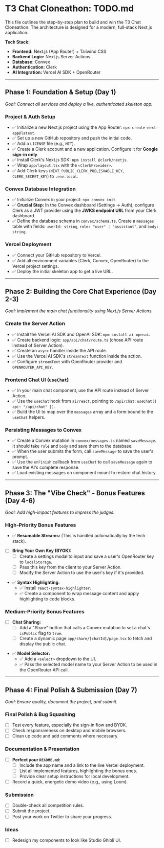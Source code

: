 # T3 Chat Cloneathon: TODO.md

This file outlines the step-by-step plan to build and win the T3 Chat Cloneathon. The architecture is designed for a modern, full-stack Next.js application.

**Tech Stack:**

- **Frontend:** Next.js (App Router) + Tailwind CSS
- **Backend Logic:** Next.js Server Actions
- **Database:** Convex
- **Authentication:** Clerk
- **AI Integration:** Vercel AI SDK + OpenRouter

---

## Phase 1: Foundation & Setup (Day 1)

_Goal: Connect all services and deploy a live, authenticated skeleton app._

### Project & Auth Setup

- ✅ Initialize a new Next.js project using the App Router: `npx create-next-app@latest`.
- ✅ Set up a new GitHub repository and push the initial code.
- ✅ Add a `LICENSE` file (e.g., `MIT`).
- ✅ Create a Clerk account and a new application. Configure it for **Google sign-in only**.
- ✅ Install Clerk's Next.js SDK: `npm install @clerk/nextjs`.
- ✅ Wrap `app/layout.tsx` with the `<ClerkProvider>`.
- ✅ Add Clerk keys (`NEXT_PUBLIC_CLERK_PUBLISHABLE_KEY`, `CLERK_SECRET_KEY`) to `.env.local`.

### Convex Database Integration

- ✅ Initialize Convex in your project: `npx convex init`.
- ✅ **Crucial Step:** In the Convex dashboard (Settings -> Auth), configure Clerk as a JWT provider using the **JWKS endpoint URL** from your Clerk dashboard.
- ✅ Define the database schema in `convex/schema.ts`. Create a `messages` table with fields: `userId: string`, `role: "user" | "assistant"`, and `body: string`.

### Vercel Deployment

- ✅ Connect your GitHub repository to Vercel.
- ✅ Add all environment variables (Clerk, Convex, OpenRouter) to the Vercel project settings.
- ✅ Deploy the initial skeleton app to get a live URL.

---

## Phase 2: Building the Core Chat Experience (Day 2-3)

_Goal: Implement the main chat functionality using Next.js Server Actions._

### Create the Server Action

- ✅ Install the Vercel AI SDK and OpenAI SDK: `npm install ai openai`.
- ✅ Create backend logic: `app/api/chat/route.ts` (chose API route instead of Server Action).
- ✅ Create an `async` handler inside the API route.
- ✅ Use the Vercel AI SDK's `streamText` function inside the action.
- ✅ Configure `streamText` with OpenRouter provider and `OPENROUTER_API_KEY`.

### Frontend Chat UI (`useChat`)

- ✅ In your main chat component, use the API route instead of Server Action.
- ✅ Use the `useChat` hook from `ai/react`, pointing to `/api/chat`: `useChat({ api: "/api/chat" })`.
- ✅ Build the UI to map over the `messages` array and a form bound to the `useChat` helpers.

### Persisting Messages to Convex

- ✅ Create a Convex mutation in `convex/messages.ts` named `saveMessage`. It should take `role` and `body` and save them to the database.
- ✅ When the user submits the form, call `saveMessage` to save the user's prompt.
- ✅ Use the `onFinish` callback from `useChat` to call `saveMessage` again to save the AI's complete response.
- ✅ Load existing messages on component mount to restore chat history.

---

## Phase 3: The "Vibe Check" - Bonus Features (Day 4-6)

_Goal: Add high-impact features to impress the judges._

### High-Priority Bonus Features

- ✅ **Resumable Streams:** (This is handled automatically by the tech stack).
- [ ] **Bring Your Own Key (BYOK):**
  - [ ] Create a settings modal to input and save a user's OpenRouter key to `localStorage`.
  - [ ] Pass this key from the client to your Server Action.
  - [ ] Modify the Server Action to use the user's key if it's provided.
- ✅ **Syntax Highlighting:**
  - ✅ Install `react-syntax-highlighter`.
  - ✅ Create a component to wrap message content and apply highlighting to code blocks.

### Medium-Priority Bonus Features

- [ ] **Chat Sharing:**
  - [ ] Add a "Share" button that calls a Convex mutation to set a chat's `isPublic` flag to `true`.
  - [ ] Create a dynamic page `app/share/[chatId]/page.tsx` to fetch and display the public chat.
- ✅ **Model Selector:**
  - ✅ Add a `<select>` dropdown to the UI.
  - ✅ Pass the selected model name to your Server Action to be used in the OpenRouter API call.

---

## Phase 4: Final Polish & Submission (Day 7)

_Goal: Ensure quality, document the project, and submit._

### Final Polish & Bug Squashing

- [ ] Test every feature, especially the sign-in flow and BYOK.
- [ ] Check responsiveness on desktop and mobile browsers.
- [ ] Clean up code and add comments where necessary.

### Documentation & Presentation

- [ ] **Perfect your `README.md`:**
  - [ ] Include the app name and a link to the live Vercel deployment.
  - [ ] List all implemented features, highlighting the bonus ones.
  - [ ] Provide clear setup instructions for local development.
- [ ] Record a quick, energetic demo video (e.g., using Loom).

### Submission

- [ ] Double-check all competition rules.
- [ ] Submit the project.
- [ ] Post your work on Twitter to share your progress.

### Ideas

- [ ] Redesign my components to look like Studio Ghibli UI.

